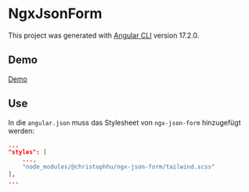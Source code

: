 # NgxJsonForm

This project was generated with [Angular CLI](https://github.com/angular/angular-cli) version 17.2.0.

## Demo

[Demo](https://c44-org.github.io/ngx-json-form/)

## Use

In die `angular.json` muss das Stylesheet von `ngx-json-form` hinzugefügt werden:
```json
...
"styles": [
    ...,
    "node_modules/@christophhu/ngx-json-form/tailwind.scss"
],
...
```